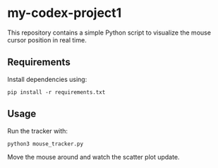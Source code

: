 # my-codex-project1

This repository contains a simple Python script to visualize the mouse cursor position in real time.

## Requirements

Install dependencies using:

```
pip install -r requirements.txt
```

## Usage

Run the tracker with:

```
python3 mouse_tracker.py
```

Move the mouse around and watch the scatter plot update.
